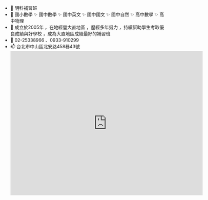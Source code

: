 - 👋 明科補習班
- 👀 國小數學 ✨ 國中數學 ✨ 國中英文 ✨ 國中國文 ✨ 國中自然 ✨ 高中數學 ✨ 高中物理  
- 🌱 成立於2005年 ，在地經營大直地區 ，歷經多年努力 ，持續幫助學生考取優良成績與好學校 ，成為大直地區成績最好的補習班
- 💞️ 02-25338966 、0933-910299
- 📫 台北市中山區北安路458巷43號
  <iframe src="https://maps.app.goo.gl/oCWAp6ofzPGRpxsNA" width="600" height="450" frameborder="0" style="border:0" allowfullscreen></iframe>

<!---
mingk2005/mingk2005 is a ✨ special ✨ repository because its `README.md` (this file) appears on your GitHub profile.
You can click the Preview link to take a look at your changes.
--->
